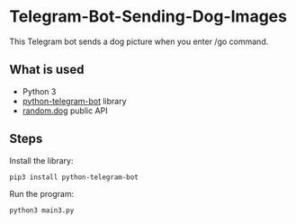 # Telegram-Bot-Sending-Dog-Images

This Telegram bot sends a dog picture when you enter /go command.<br>

<h2>What is used</h2> 
<ul>
<li>Python 3</li> 
<li><a href="https://github.com/python-telegram-bot/python-telegram-bot">python-telegram-bot</a> library</li> 
<li><a href="https://random.dog">random.dog</a> public API</li>
</ul>

<h2>Steps</h2>

Install the library:<br>

<code>pip3 install python-telegram-bot</code><br>

Run the program:<br>

<code>python3 main3.py</code><br>

